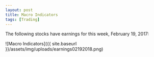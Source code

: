 ```yaml
---
layout: post
title: Macro Indicators
tags: [Trading]
---
```


The following stocks have earnings for this week, February 19, 2017:

![Macro Indicators]({{ site.baseurl }}/assets/img/uploads/earnings02192018.png)

